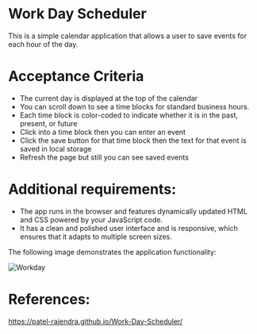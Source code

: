 # Work Day Scheduler

This is a simple calendar application that allows a user to save events for each hour of the day.

# Acceptance Criteria

- The current day is displayed at the top of the calendar
- You can scroll down to see a time blocks for standard business hours.
- Each time block is color-coded to indicate whether it is in the past, present, or future
- Click into a time block then you can enter an event
- Click the save button for that time block then the text for that event is saved in local storage
- Refresh the page but still you can see saved events

# Additional requirements:
- The app runs in the browser and features dynamically updated HTML and CSS powered by your JavaScript code.
- It has a clean and polished user interface and is responsive, which ensures that it adapts to multiple screen sizes.

The following image demonstrates the application functionality:

![Workday](https://user-images.githubusercontent.com/99554262/160319394-2d0d679c-887e-4c4b-a6c5-6af25104a5df.jpg)

# References:
https://patel-rajendra.github.io/Work-Day-Scheduler/
